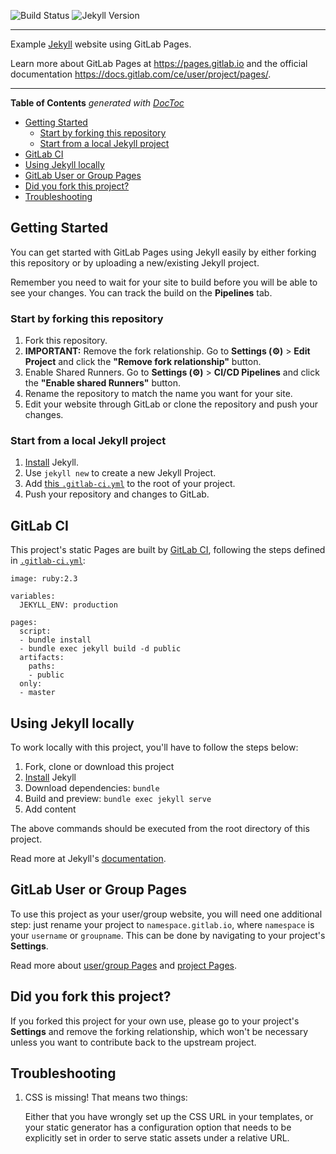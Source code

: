 ![Build Status](https://gitlab.com/pages/jekyll/badges/master/build.svg)
![Jekyll Version](https://img.shields.io/gem/v/jekyll.svg)

---

Example [Jekyll] website using GitLab Pages.

Learn more about GitLab Pages at https://pages.gitlab.io and the official
documentation https://docs.gitlab.com/ce/user/project/pages/.

---

<!-- START doctoc generated TOC please keep comment here to allow auto update -->
<!-- DON'T EDIT THIS SECTION, INSTEAD RE-RUN doctoc TO UPDATE -->
**Table of Contents**  *generated with [DocToc](https://github.com/thlorenz/doctoc)*

- [Getting Started](#getting-started)
  - [Start by forking this repository](#start-by-forking-this-repository)
  - [Start from a local Jekyll project](#start-from-a-local-jekyll-project)
- [GitLab CI](#gitlab-ci)
- [Using Jekyll locally](#using-jekyll-locally)
- [GitLab User or Group Pages](#gitlab-user-or-group-pages)
- [Did you fork this project?](#did-you-fork-this-project)
- [Troubleshooting](#troubleshooting)

<!-- END doctoc generated TOC please keep comment here to allow auto update -->

## Getting Started

You can get started with GitLab Pages using Jekyll easily by either forking this repository or by uploading a new/existing Jekyll project.

Remember you need to wait for your site to build before you will be able to see your changes.  You can track the build on the **Pipelines** tab.

### Start by forking this repository

1. Fork this repository.
1. **IMPORTANT:** Remove the fork relationship.
Go to **Settings (⚙)** > **Edit Project** and click the **"Remove fork relationship"** button.
1. Enable Shared Runners.
Go to **Settings (⚙)** > **CI/CD Pipelines** and click the **"Enable shared Runners"** button.
1. Rename the repository to match the name you want for your site.
1. Edit your website through GitLab or clone the repository and push your changes.

### Start from a local Jekyll project

1. [Install][] Jekyll.
1. Use `jekyll new` to create a new Jekyll Project.
1. Add [this `.gitlab-ci.yml`](.gitlab-ci.yml) to the root of your project.
1. Push your repository and changes to GitLab.

## GitLab CI

This project's static Pages are built by [GitLab CI][ci], following the steps
defined in [`.gitlab-ci.yml`](.gitlab-ci.yml):

```
image: ruby:2.3

variables:
  JEKYLL_ENV: production

pages:
  script:
  - bundle install
  - bundle exec jekyll build -d public
  artifacts:
    paths:
    - public
  only:
  - master
```

## Using Jekyll locally

To work locally with this project, you'll have to follow the steps below:

1. Fork, clone or download this project
1. [Install][] Jekyll
1. Download dependencies: `bundle`
1. Build and preview: `bundle exec jekyll serve`
1. Add content

The above commands should be executed from the root directory of this project.

Read more at Jekyll's [documentation][].

## GitLab User or Group Pages

To use this project as your user/group website, you will need one additional
step: just rename your project to `namespace.gitlab.io`, where `namespace` is
your `username` or `groupname`. This can be done by navigating to your
project's **Settings**.

Read more about [user/group Pages][userpages] and [project Pages][projpages].

## Did you fork this project?

If you forked this project for your own use, please go to your project's
**Settings** and remove the forking relationship, which won't be necessary
unless you want to contribute back to the upstream project.

## Troubleshooting

1. CSS is missing! That means two things:

    Either that you have wrongly set up the CSS URL in your templates, or
    your static generator has a configuration option that needs to be explicitly
    set in order to serve static assets under a relative URL.

[ci]: https://about.gitlab.com/gitlab-ci/
[Jekyll]: http://jekyllrb.com/
[install]: https://jekyllrb.com/docs/installation/
[documentation]: https://jekyllrb.com/docs/home/
[userpages]: https://docs.gitlab.com/ce/user/project/pages/introduction.html#user-or-group-pages
[projpages]: https://docs.gitlab.com/ce/user/project/pages/introduction.html#project-pages
